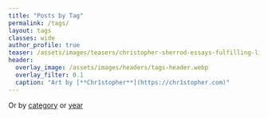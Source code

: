```yaml
---
title: "Posts by Tag"
permalink: /tags/
layout: tags
classes: wide
author_profile: true
teaser: /assets/images/teasers/christopher-sherrod-essays-fulfilling-life-square.webp
header:
  overlay_image: /assets/images/headers/tags-header.webp
  overlay_filter: 0.1
  caption: "Art by [**Chr1stopher**](https://chr1stopher.com)"
---
```

Or by <a href="/categories/">category</a> or <a href="/blog/">year</a>